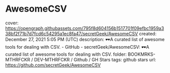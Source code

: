 # AwesomeCSV

cover: https://opengraph.githubassets.com/795f8d604156b1517701f09efbc1959a338bf2f71b7d7fcd6c54295a1ec8fa47/secretGeek/AwesomeCSV
created: December 27, 2021 5:05 PM (UTC)
description: 🕶️A curated list of awesome tools for dealing with CSV. - GitHub - secretGeek/AwesomeCSV: 🕶️A curated list of awesome tools for dealing with CSV.
folder: BOOKMRKS-MTHRFCKR / DEV-MTHRFCKR / Github / GH Stars
tags: github stars
url: https://github.com/secretGeek/AwesomeCSV